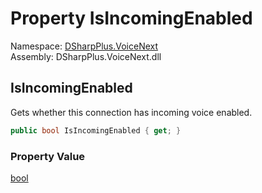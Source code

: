 # Property IsIncomingEnabled

Namespace: [DSharpPlus.VoiceNext](DSharpPlus.VoiceNext.md)  
Assembly: DSharpPlus.VoiceNext.dll

## <a id="DSharpPlus_VoiceNext_VoiceNextExtension_IsIncomingEnabled"></a>IsIncomingEnabled

Gets whether this connection has incoming voice enabled.

```csharp
public bool IsIncomingEnabled { get; }
```

### Property Value

[bool](https://learn.microsoft.com/dotnet/api/system.boolean)

